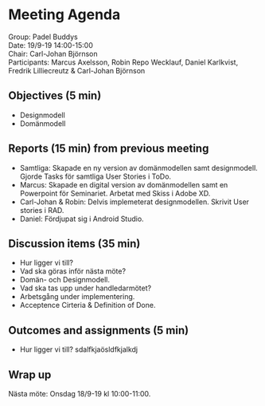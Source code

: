 # Meeting Agenda
Group: Padel Buddys  
Date: 19/9-19 14:00-15:00  
Chair: Carl-Johan Björnson  
Participants: Marcus Axelsson, Robin Repo Wecklauf, Daniel Karlkvist, Fredrik Lilliecreutz & Carl-Johan Björnson

## Objectives (5 min)
 - Designmodell
 - Domänmodell

## Reports (15 min) from previous meeting
- Samtliga: Skapade en ny version av domänmodellen samt designmodell. Gjorde Tasks för samtliga User Stories i ToDo.
- Marcus: Skapade en digital version av domänmodellen samt en Powerpoint för Seminariet. Arbetat med Skiss i Adobe XD.
- Carl-Johan & Robin: Delvis implemeterat designmodellen. Skrivit User stories i RAD.
- Daniel: Fördjupat sig i Android Studio. 

## Discussion items (35 min)
- Hur ligger vi till?
- Vad ska göras inför nästa möte?
- Domän- och Designmodell. 
- Vad ska tas upp under handledarmötet?
- Arbetsgång under implementering.
- Acceptence Cirteria & Definition of Done. 

## Outcomes and assignments (5 min)

- Hur ligger vi till?
sdalfkjaösldfkjalkdj

  
## Wrap up
Nästa möte: Onsdag 18/9-19 kl 10:00-11:00.
